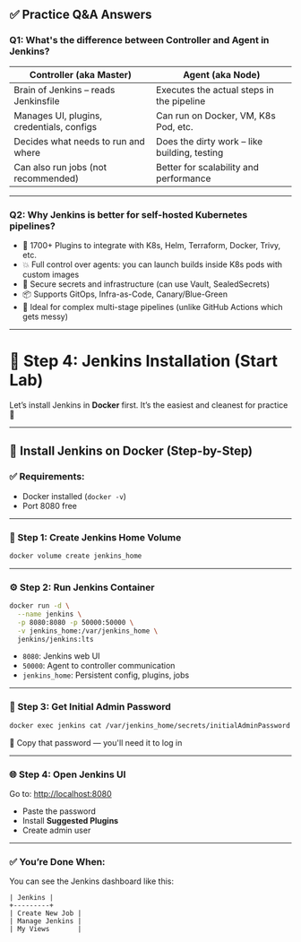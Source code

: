 ## ✅ Practice Q\&A Answers

### **Q1: What's the difference between Controller and Agent in Jenkins?**

| Controller (aka Master)                   | Agent (aka Node)                             |
| ----------------------------------------- | -------------------------------------------- |
| Brain of Jenkins – reads Jenkinsfile      | Executes the actual steps in the pipeline    |
| Manages UI, plugins, credentials, configs | Can run on Docker, VM, K8s Pod, etc.         |
| Decides what needs to run and where       | Does the dirty work – like building, testing |
| Can also run jobs (not recommended)       | Better for scalability and performance       |

---

### **Q2: Why Jenkins is better for self-hosted Kubernetes pipelines?**

* 🔌 1700+ Plugins to integrate with K8s, Helm, Terraform, Docker, Trivy, etc.
* 💥 Full control over agents: you can launch builds inside K8s pods with custom images
* 🔐 Secure secrets and infrastructure (can use Vault, SealedSecrets)
* 📦 Supports GitOps, Infra-as-Code, Canary/Blue-Green
* 💯 Ideal for complex multi-stage pipelines (unlike GitHub Actions which gets messy)

---

# 🔧 Step 4: Jenkins Installation (Start Lab)

Let’s install Jenkins in **Docker** first. It’s the easiest and cleanest for practice 💪

---

## 🚀 Install Jenkins on Docker (Step-by-Step)

### ✅ Requirements:

* Docker installed (`docker -v`)
* Port 8080 free

---

### 🧱 Step 1: Create Jenkins Home Volume

```bash
docker volume create jenkins_home
```

---

### ⚙️ Step 2: Run Jenkins Container

```bash
docker run -d \
  --name jenkins \
  -p 8080:8080 -p 50000:50000 \
  -v jenkins_home:/var/jenkins_home \
  jenkins/jenkins:lts
```

* `8080`: Jenkins web UI
* `50000`: Agent to controller communication
* `jenkins_home`: Persistent config, plugins, jobs

---

### 🔐 Step 3: Get Initial Admin Password

```bash
docker exec jenkins cat /var/jenkins_home/secrets/initialAdminPassword
```

🔑 Copy that password — you'll need it to log in

---

### 🌐 Step 4: Open Jenkins UI

Go to: [http://localhost:8080](http://localhost:8080)

* Paste the password
* Install **Suggested Plugins**
* Create admin user

---

### ✅ You’re Done When:

You can see the Jenkins dashboard like this:

```
| Jenkins |
+---------+
| Create New Job |
| Manage Jenkins |
| My Views       |
```
